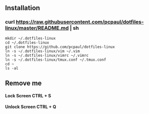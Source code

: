 ## Installation
### curl https://raw.githubusercontent.com/pcpaul/dotfiles-linux/master/README.md | sh

    mkdir ~/.dotfiles-linux
    cd ~/.dotfiles-linux
    git clone https://github.com/pcpaul/dotfiles-linux
    ln -s ~/.dotfiles-linux/vim ~/.vim
    ln -s ~/.dotfiles-linux/vimrc ~/.vimrc
    ln -s ~/.dotfiles-linux/tmux.conf ~/.tmux.conf
    cd ~
    ls -al

## Remove me

#### Lock Screen CTRL + S
#### Unlock Screen CTRL + Q
